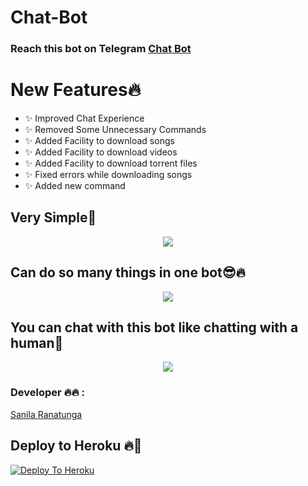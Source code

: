 # Chat-Bot
### Reach this bot on Telegram [Chat Bot](https://t.me/useful_powerful_chat_bot)

<h1> New Features🔥 </h1>

- ✨ Improved Chat Experience
- ✨ Removed Some Unnecessary Commands
- ✨ Added Facility to download songs
- ✨ Added Facility to download videos
- ✨ Added Facility to download torrent files
- ✨ Fixed errors while downloading songs
- ✨ Added new command 



<h2>Very Simple🙂</h2>

<p align="center">
  <img src="https://telegra.ph/file/dba198232d7cb5d93996c.jpg">
  

<h2>Can do so many things in one bot😎🔥</h2>
  
<p align="center">
  <img src="https://telegra.ph/file/9d03c094dc90f97208321.jpg">
  
  
<h2>You can chat with this bot like chatting with a human🤵</h2>
  
<p align="center">
  <img src="https://telegra.ph/file/ecb1f0bed0a7fbdded51a.jpg">


### Developer 🔥🔥 :

[Sanila Ranatunga](https://t.me/SanilaRanatunga)





## Deploy to Heroku 🔥🕺 


[![Deploy To Heroku](https://www.herokucdn.com/deploy/button.svg)](https://heroku.com/deploy?template=https://github.com/Nipunbro2005/Chat-Bot)


